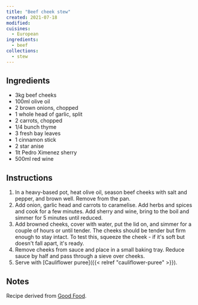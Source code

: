 ```yaml
---
title: "Beef cheek stew"
created: 2021-07-18
modified:
cuisines:
  - European
ingredients:
  - beef
collections:
  - stew
---
```



## Ingredients

- 3kg beef cheeks
- 100ml olive oil
- 2 brown onions, chopped
- 1 whole head of garlic, split
- 2 carrots, chopped
- 1/4 bunch thyme
- 3 fresh bay leaves
- 1 cinnamon stick
- 2 star anise
- 1lt Pedro Ximenez sherry
- 500ml red wine

## Instructions

1. In a heavy-based pot, heat olive oil, season beef cheeks with salt and pepper, and brown well. Remove from the pan.
2. Add onion, garlic head and carrots to caramelise. Add herbs and spices and cook for a few minutes. Add sherry and wine, bring to the boil and simmer for 5 minutes until reduced.
3. Add browned cheeks, cover with water, put the lid on, and simmer for a couple of hours or until tender. The cheeks should be tender but firm enough to stay intact. To test this, squeeze the cheek - if it's soft but doesn't fall apart, it's ready.
4. Remove cheeks from sauce and place in a small baking tray. Reduce sauce by half and pass through a sieve over cheeks.
5. Serve with [Cauliflower puree]({{< relref "cauliflower-puree" >}}).

## Notes

Recipe derived from [Good Food](https://www.goodfood.com.au/recipes/pedro-ximenez-beef-cheek-20130715-2pzka).
